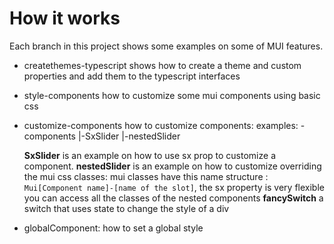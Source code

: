 # How it works

Each branch in this project shows some examples on some of MUI features.

+ createthemes-typescript 
shows how to create a theme and custom properties and add them to the typescript interfaces

+ style-components
how to customize some mui components using basic css

+ customize-components
how to customize components:
examples:
-components
|-SxSlider
|-nestedSlider

  **SxSlider** is an example on how to use sx prop to customize a component.
  **nestedSlider** is an example on how to customize overriding the mui css classes: mui classes have this name structure : `Mui[Component name]-[name of the slot]`,
  the sx property is very flexible you can access all the classes of the nested components
  **fancySwitch** a switch that uses state to change the style of a div
  
+ globalComponent: how to set a global style
  
